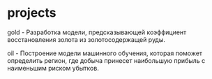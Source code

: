 # projects

gold - Разработка модели, предсказывающей коэффициент восстановления золота из золотосодержащей руды.

oil - Построение модели машинного обучения, которая поможет определить регион, где добыча принесет наибольшую прибыль с наименьшим риском убытков.
